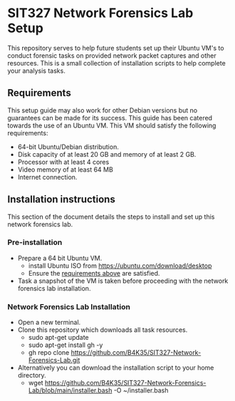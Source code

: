 # SIT327 Network Forensics Lab Setup

This repository serves to help future students set up their Ubuntu VM's to conduct forensic tasks on provided network packet captures and other resources. This is a small collection of installation scripts to help complete your analysis tasks. 

## Requirements
This setup guide may also work for other Debian versions but no guarantees can be made for its success. This guide has been catered towards the use of an Ubuntu VM. This VM should satisfy the following requirements:

* 64-bit Ubuntu/Debian distribution.
* Disk capacity of at least 20 GB and memory of at least 2 GB.
* Processor with at least 4 cores
* Video memory of at least 64 MB
* Internet connection.

## Installation instructions
This section of the document details the steps to install and set up this network forensics lab.

### Pre-installation
* Prepare a 64 bit Ubuntu VM.
	* install Ubuntu ISO from https://ubuntu.com/download/desktop
	* Ensure the [requirements above](#requirements) are satisfied.
* Task a snapshot of the VM is taken before proceeding with the network forensics lab installation.

### Network Forensics Lab Installation
* Open a new terminal.
* Clone this repository which downloads all task resources.
	* sudo apt-get update
	* sudo apt-get install gh -y
	* gh repo clone https://github.com/B4K35/SIT327-Network-Forensics-Lab.git
 * Alternatively you can download the installation script to your home directory.
	* wget https://github.com/B4K35/SIT327-Network-Forensics-Lab/blob/main/installer.bash -O ~/installer.bash

